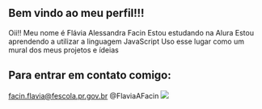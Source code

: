 ## Bem vindo ao meu perfil!!!
Oii!!
Meu nome é Flávia Alessandra Facin
Estou estudando na Alura
Estou aprendendo a utilizar a linguagem JavaScript
Uso esse lugar como um mural dos meus projetos e ídeias

## Para entrar em contato comigo:
facin.flavia@fescola.pr.gov.br
@FlaviaAFacin
![](https://img.freepik.com/fotos-premium/desenho-de-raposa-fofa-em-um-fundo-rosa_900101-26322.jpg)

